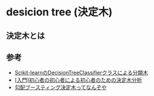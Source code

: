 # desicion tree (決定木)

## 決定木とは

## 参考

- [Scikit-learnのDecisionTreeClassifierクラスによる分類木](https://helve-blog.com/posts/python/sklearn-classification-tree/)
- [[入門]初心者の初心者による初心者のための決定木分析](https://qiita.com/3000manJPY/items/ef7495960f472ec14377)
- [勾配ブースティング決定木ってなんぞや](https://qiita.com/kuroitu/items/57425380546f7b9ed91c)

